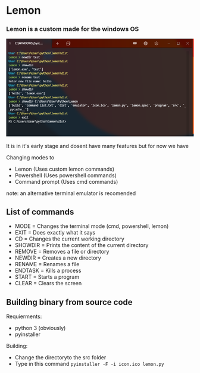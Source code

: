 # Lemon
### Lemon is a custom made for the windows OS

<img src="screenshot.png" alt="This is an image">

It is in it's early stage and dosent have many features but for now we have

Changing modes to
- Lemon (Uses custom lemon commands)
- Powershell (Uses powershell commands)
- Command prompt (Uses cmd commands)

note: an alternative terminal emulator is recomended

## List of commands
- MODE = Changes the terminal mode (cmd, powershell, lemon)
- EXIT = Does exactly what it says
- CD = Changes the current working directory
- SHOWDIR = Prints the content of the current directory
- REMOVE = Removes a file or directory
- NEWDIR = Creates a new directory
- RENAME = Renames a file
- ENDTASK = Kills a process
- START = Starts a program
- CLEAR = Clears the screen

## Building binary from source code
Requierments:
- python 3 (obviously)
- pyinstaller

Building:
- Change the directoryto the src folder
- Type in this command
``
pyinstaller -F -i icon.ico lemon.py
``
